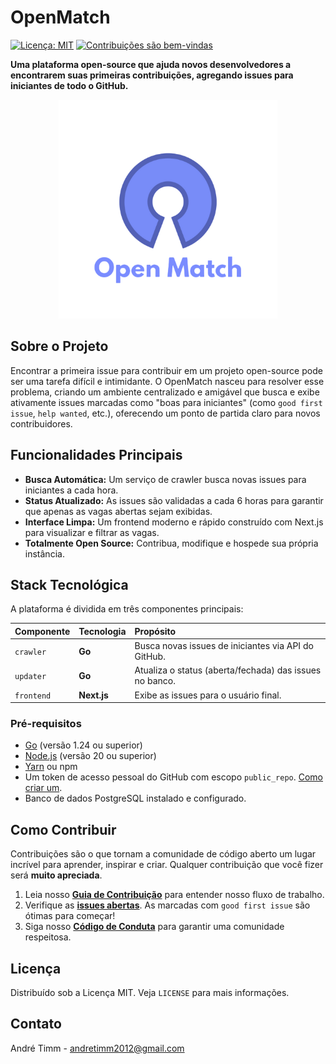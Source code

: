 # OpenMatch

[![Licença: MIT](https://img.shields.io/badge/Licen%C3%A7a-MIT-yellow.svg)](https://opensource.org/licenses/MIT)
[![Contribuições são bem-vindas](https://img.shields.io/badge/contribui%C3%A7%C3%B5es-bem--vindas-brightgreen.svg?style=flat)](./CONTRIBUTING.md)

**Uma plataforma open-source que ajuda novos desenvolvedores a encontrarem suas primeiras contribuições, agregando issues para iniciantes de todo o GitHub.**

<p align="center">
  <img width="350" height="350" src="./frontend/public/openmatch.png" alt="OpenMatch logo">
</p>


## Sobre o Projeto

Encontrar a primeira issue para contribuir em um projeto open-source pode ser uma tarefa difícil e intimidante. O OpenMatch nasceu para resolver esse problema, criando um ambiente centralizado e amigável que busca e exibe ativamente issues marcadas como "boas para iniciantes" (como `good first issue`, `help wanted`, etc.), oferecendo um ponto de partida claro para novos contribuidores.

## Funcionalidades Principais

- **Busca Automática:** Um serviço de crawler busca novas issues para iniciantes a cada hora.
- **Status Atualizado:** As issues são validadas a cada 6 horas para garantir que apenas as vagas abertas sejam exibidas.
- **Interface Limpa:** Um frontend moderno e rápido construído com Next.js para visualizar e filtrar as vagas.
- **Totalmente Open Source:** Contribua, modifique e hospede sua própria instância.

## Stack Tecnológica

A plataforma é dividida em três componentes principais:

| Componente | Tecnologia  | Propósito                                               |
| :--------- | :---------- | :------------------------------------------------------ |
| `crawler`  | **Go**      | Busca novas issues de iniciantes via API do GitHub.     |
| `updater`  | **Go**      | Atualiza o status (aberta/fechada) das issues no banco. |
| `frontend` | **Next.js** | Exibe as issues para o usuário final.                   |

### Pré-requisitos

- [Go](https://golang.org/doc/install) (versão 1.24 ou superior)
- [Node.js](https://nodejs.org/) (versão 20 ou superior)
- [Yarn](https://yarnpkg.com/) ou npm
- Um token de acesso pessoal do GitHub com escopo `public_repo`. [Como criar um](https://docs.github.com/en/authentication/keeping-your-account-and-data-secure/creating-a-personal-access-token).
- Banco de dados PostgreSQL instalado e configurado.

## Como Contribuir

Contribuições são o que tornam a comunidade de código aberto um lugar incrível para aprender, inspirar e criar. Qualquer contribuição que você fizer será **muito apreciada**.

1.  Leia nosso **[Guia de Contribuição](https://github.com/andretimm/openmatch/blob/main/CONTRIBUTING.md)** para entender nosso fluxo de trabalho.
2.  Verifique as **[issues abertas](https://github.com/andretimm/openmatch/issues)**. As marcadas com `good first issue` são ótimas para começar\!
3.  Siga nosso **[Código de Conduta](https://github.com/andretimm/openmatch/blob/main/CODE_OF_CONDUCT.md)** para garantir uma comunidade respeitosa.

## Licença

Distribuído sob a Licença MIT. Veja `LICENSE` para mais informações.

## Contato

André Timm - andretimm2012@gmail.com
